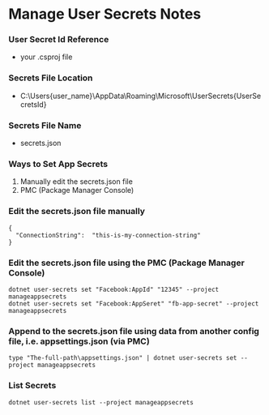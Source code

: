 # Manage User Secrets Notes

### User Secret Id Reference
- your .csproj file

### Secrets File Location
- C:\Users\{user_name}\AppData\Roaming\Microsoft\UserSecrets\{UserSecretsId}

### Secrets File Name
- secrets.json

### Ways to Set App Secrets
1. Manually edit the secrets.json file
2. PMC (Package Manager Console)

### Edit the secrets.json file manually
```
{
  "ConnectionString":  "this-is-my-connection-string"
}
```

### Edit the secrets.json file using the PMC (Package Manager Console)
```
dotnet user-secrets set "Facebook:AppId" "12345" --project manageappsecrets
dotnet user-secrets set "Facebook:AppSeret" "fb-app-secret" --project manageappsecrets
```

### Append to the secrets.json file using data from another config file, i.e. appsettings.json (via PMC)
```
type "The-full-path\appsettings.json" | dotnet user-secrets set --project manageappsecrets
```

### List Secrets
```
dotnet user-secrets list --project manageappsecrets
```